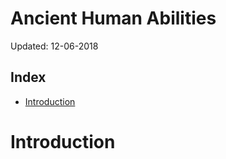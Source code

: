 # Ancient Human Abilities

Updated: 12-06-2018

## Index
* [Introduction](#Introduction)



# <a name="Introduction"> Introduction
